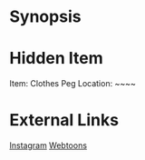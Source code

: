 # Synopsis


# Hidden Item
Item: Clothes Peg
Location: ~~~~

# External Links
[Instagram](https://www.instagram.com/p/CB89a1fDJtd/)
[Webtoons]()